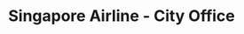 ---
title: "Singapore Airline - City Office"
url: /karachi/singapore-airline-city-office/
shop: travel agency
---